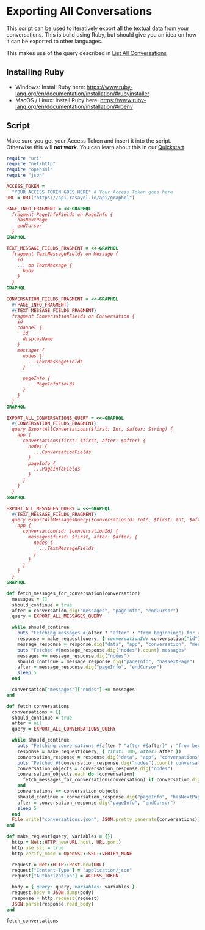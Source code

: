 # Exporting All Conversations

This script can be used to iteratively export all the textual data from your conversations. This is build using Ruby, but should give you an idea on how it can be exported to other languages.

This makes use of the query described in [List All Conversations](https://developers.rasayel.io/common-api-queries/list-all-conversations)

## Installing Ruby

- Windows: Install Ruby here: https://www.ruby-lang.org/en/documentation/installation/#rubyinstaller
- MacOS / Linux: Install Ruby here: https://www.ruby-lang.org/en/documentation/installation/#rbenv

## Script

Make sure you get your Access Token and insert it into the script. Otherwise this will **not work**. You can learn about this in our [Quickstart](https://developers.rasayel.io/introduction/quickstart).

```ruby
require "uri"
require "net/http"
require "openssl"
require "json"

ACCESS_TOKEN =
  "YOUR ACCESS TOKEN GOES HERE" # Your Access Token goes here
URL = URI("https://api.rasayel.io/api/graphql")

PAGE_INFO_FRAGMENT = <<~GRAPHQL
  fragment PageInfoFields on PageInfo {
    hasNextPage
    endCursor
  }
GRAPHQL

TEXT_MESSAGE_FIELDS_FRAGMENT = <<~GRAPHQL
  fragment TextMessageFields on Message {
    id
    ... on TextMessage {
      body
    }
  }
GRAPHQL

CONVERSATION_FIELDS_FRAGMENT = <<~GRAPHQL
  #{PAGE_INFO_FRAGMENT}
  #{TEXT_MESSAGE_FIELDS_FRAGMENT}
  fragment ConversationFields on Conversation {
    id
    channel {
      id
      displayName
    }
    messages {
      nodes {
        ...TextMessageFields
      }

      pageInfo {
        ...PageInfoFields
      }
    }
  }
GRAPHQL

EXPORT_ALL_CONVERSATIONS_QUERY = <<~GRAPHQL
  #{CONVERSATION_FIELDS_FRAGMENT}
  query ExportAllConversations($first: Int, $after: String) {
    app {
      conversations(first: $first, after: $after) {
        nodes {
          ...ConversationFields
        }
        pageInfo {
          ...PageInfoFields
        }
      }
    }
  }
GRAPHQL

EXPORT_ALL_MESSAGES_QUERY = <<~GRAPHQL
  #{TEXT_MESSAGE_FIELDS_FRAGMENT}
  query ExportAllMessagesQuery($conversationId: Int!, $first: Int, $after: String) {
    app {
      conversation(id: $conversationId) {
        messages(first: $first, after: $after) {
          nodes {
            ...TextMessageFields
          }
        }
      }
    }
  }
GRAPHQL

def fetch_messages_for_conversation(conversation)
  messages = []
  should_continue = true
  after = conversation.dig("messages", "pageInfo", "endCursor")
  query = EXPORT_ALL_MESSAGES_QUERY

  while should_continue
    puts "Fetching messages #{after ? "after" : "from beginning"} for conversation #{conversation["id"]}"
    response = make_request(query, { conversationId: conversation["id"], first: 100, after: after })
    message_response = response.dig("data", "app", "conversation", "messages")
    puts "Fetched #{message_response.dig("nodes").count} messages"
    messages += message_response.dig("nodes")
    should_continue = message_response.dig("pageInfo", "hasNextPage")
    after = message_response.dig("pageInfo", "endCursor")
    sleep 5
  end

  conversation["messages"]["nodes"] += messages
end

def fetch_conversations
  conversations = []
  should_continue = true
  after = nil
  query = EXPORT_ALL_CONVERSATIONS_QUERY

  while should_continue
    puts "Fetching conversations #{after ? "after #{after}" : "from beginning"}"
    response = make_request(query, { first: 100, after: after })
    conversation_response = response.dig("data", "app", "conversations")
    puts "Fetched #{conversation_response.dig("nodes").count} conversations"
    conversation_objects = conversation_response.dig("nodes")
    conversation_objects.each do |conversation|
      fetch_messages_for_conversation(conversation) if conversation.dig("messages", "pageInfo", "hasNextPage")
    end
    conversations += conversation_objects
    should_continue = conversation_response.dig("pageInfo", "hasNextPage")
    after = conversation_response.dig("pageInfo", "endCursor")
    sleep 5
  end
  File.write("conversations.json", JSON.pretty_generate(conversations))
end

def make_request(query, variables = {})
  http = Net::HTTP.new(URL.host, URL.port)
  http.use_ssl = true
  http.verify_mode = OpenSSL::SSL::VERIFY_NONE

  request = Net::HTTP::Post.new(URL)
  request["Content-Type"] = "application/json"
  request["Authorization"] = ACCESS_TOKEN

  body = { query: query, variables: variables }
  request.body = JSON.dump(body)
  response = http.request(request)
  JSON.parse(response.read_body)
end

fetch_conversations
```
